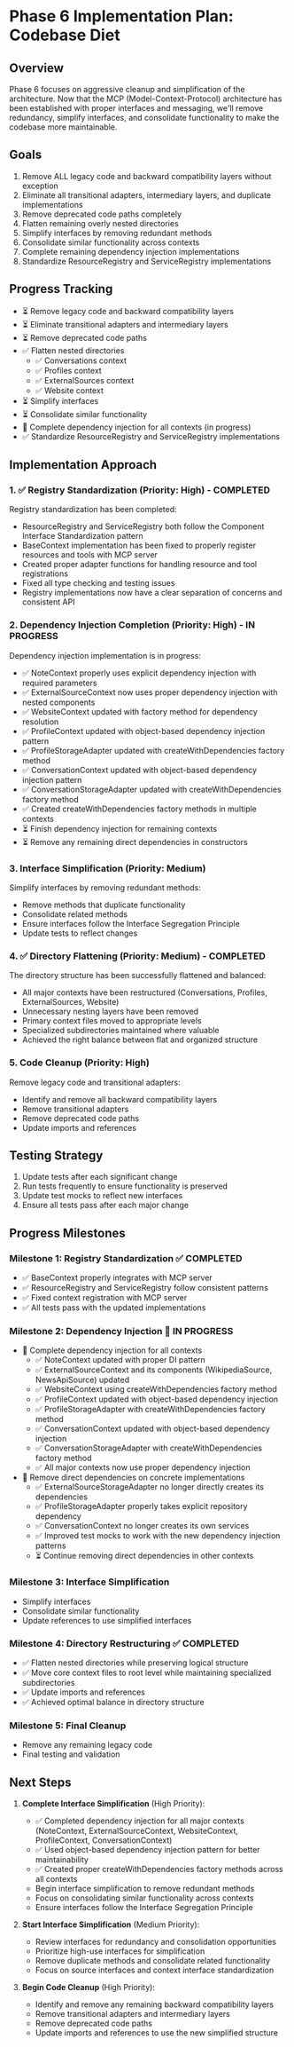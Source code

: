 # Phase 6 Implementation Plan: Codebase Diet

## Overview

Phase 6 focuses on aggressive cleanup and simplification of the architecture. Now that the MCP (Model-Context-Protocol) architecture has been established with proper interfaces and messaging, we'll remove redundancy, simplify interfaces, and consolidate functionality to make the codebase more maintainable.

## Goals

1. Remove ALL legacy code and backward compatibility layers without exception
2. Eliminate all transitional adapters, intermediary layers, and duplicate implementations
3. Remove deprecated code paths completely
4. Flatten remaining overly nested directories
5. Simplify interfaces by removing redundant methods
6. Consolidate similar functionality across contexts
7. Complete remaining dependency injection implementations
8. Standardize ResourceRegistry and ServiceRegistry implementations

## Progress Tracking

- ⏳ Remove legacy code and backward compatibility layers
- ⏳ Eliminate transitional adapters and intermediary layers
- ⏳ Remove deprecated code paths
- ✅ Flatten nested directories
  - ✅ Conversations context
  - ✅ Profiles context
  - ✅ ExternalSources context
  - ✅ Website context
- ⏳ Simplify interfaces
- ⏳ Consolidate similar functionality
- 🔄 Complete dependency injection for all contexts (in progress)
- ✅ Standardize ResourceRegistry and ServiceRegistry implementations

## Implementation Approach

### 1. ✅ Registry Standardization (Priority: High) - COMPLETED

Registry standardization has been completed:
- ResourceRegistry and ServiceRegistry both follow the Component Interface Standardization pattern
- BaseContext implementation has been fixed to properly register resources and tools with MCP server
- Created proper adapter functions for handling resource and tool registrations
- Fixed all type checking and testing issues
- Registry implementations now have a clear separation of concerns and consistent API

### 2. Dependency Injection Completion (Priority: High) - IN PROGRESS

Dependency injection implementation is in progress:
- ✅ NoteContext properly uses explicit dependency injection with required parameters
- ✅ ExternalSourceContext now uses proper dependency injection with nested components
- ✅ WebsiteContext updated with factory method for dependency resolution
- ✅ ProfileContext updated with object-based dependency injection pattern
- ✅ ProfileStorageAdapter updated with createWithDependencies factory method
- ✅ ConversationContext updated with object-based dependency injection pattern
- ✅ ConversationStorageAdapter updated with createWithDependencies factory method
- ✅ Created createWithDependencies factory methods in multiple contexts
- ⏳ Finish dependency injection for remaining contexts
- ⏳ Remove any remaining direct dependencies in constructors

### 3. Interface Simplification (Priority: Medium)

Simplify interfaces by removing redundant methods:
- Remove methods that duplicate functionality
- Consolidate related methods
- Ensure interfaces follow the Interface Segregation Principle
- Update tests to reflect changes

### 4. ✅ Directory Flattening (Priority: Medium) - COMPLETED

The directory structure has been successfully flattened and balanced:
- All major contexts have been restructured (Conversations, Profiles, ExternalSources, Website)
- Unnecessary nesting layers have been removed
- Primary context files moved to appropriate levels
- Specialized subdirectories maintained where valuable
- Achieved the right balance between flat and organized structure

### 5. Code Cleanup (Priority: High)

Remove legacy code and transitional adapters:
- Identify and remove all backward compatibility layers
- Remove transitional adapters
- Remove deprecated code paths
- Update imports and references

## Testing Strategy

1. Update tests after each significant change
2. Run tests frequently to ensure functionality is preserved
3. Update test mocks to reflect new interfaces
4. Ensure all tests pass after each major change

## Progress Milestones

### Milestone 1: Registry Standardization ✅ COMPLETED
- ✅ BaseContext properly integrates with MCP server
- ✅ ResourceRegistry and ServiceRegistry follow consistent patterns
- ✅ Fixed context registration with MCP server
- ✅ All tests pass with the updated implementations

### Milestone 2: Dependency Injection 🔄 IN PROGRESS
- 🔄 Complete dependency injection for all contexts
  - ✅ NoteContext updated with proper DI pattern
  - ✅ ExternalSourceContext and its components (WikipediaSource, NewsApiSource) updated
  - ✅ WebsiteContext using createWithDependencies factory method
  - ✅ ProfileContext updated with object-based dependency injection
  - ✅ ProfileStorageAdapter with createWithDependencies factory method
  - ✅ ConversationContext updated with object-based dependency injection
  - ✅ ConversationStorageAdapter with createWithDependencies factory method
  - ✅ All major contexts now use proper dependency injection
- 🔄 Remove direct dependencies on concrete implementations
  - ✅ ExternalSourceStorageAdapter no longer directly creates its dependencies
  - ✅ ProfileStorageAdapter properly takes explicit repository dependency
  - ✅ ConversationContext no longer creates its own services
  - ✅ Improved test mocks to work with the new dependency injection patterns
  - ⏳ Continue removing direct dependencies in other contexts

### Milestone 3: Interface Simplification
- Simplify interfaces
- Consolidate similar functionality
- Update references to use simplified interfaces

### Milestone 4: Directory Restructuring ✅ COMPLETED
- ✅ Flatten nested directories while preserving logical structure
- ✅ Move core context files to root level while maintaining specialized subdirectories
- ✅ Update imports and references
- ✅ Achieved optimal balance in directory structure

### Milestone 5: Final Cleanup
- Remove any remaining legacy code
- Final testing and validation

## Next Steps

1. **Complete Interface Simplification** (High Priority):
   - ✅ Completed dependency injection for all major contexts (NoteContext, ExternalSourceContext, WebsiteContext, ProfileContext, ConversationContext)
   - ✅ Used object-based dependency injection pattern for better maintainability
   - ✅ Created proper createWithDependencies factory methods across all contexts
   - Begin interface simplification to remove redundant methods
   - Focus on consolidating similar functionality across contexts
   - Ensure interfaces follow the Interface Segregation Principle

2. **Start Interface Simplification** (Medium Priority):
   - Review interfaces for redundancy and consolidation opportunities
   - Prioritize high-use interfaces for simplification
   - Remove duplicate methods and consolidate related functionality
   - Focus on source interfaces and context interface standardization

3. **Begin Code Cleanup** (High Priority):
   - Identify and remove any remaining backward compatibility layers
   - Remove transitional adapters and intermediary layers
   - Remove deprecated code paths
   - Update imports and references to use the new simplified structure